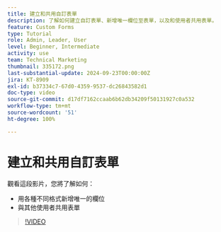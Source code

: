 ```yaml
---
title: 建立和共用自訂表單
description: 了解如何建立自訂表單、新增唯一欄位至表單，以及和使用者共用表單。
feature: Custom Forms
type: Tutorial
role: Admin, Leader, User
level: Beginner, Intermediate
activity: use
team: Technical Marketing
thumbnail: 335172.png
last-substantial-update: 2024-09-23T00:00:00Z
jira: KT-8909
exl-id: b37334c7-67d0-4359-9537-dc26843582d1
doc-type: video
source-git-commit: d17df7162ccaab6b62db34209f50131927c0a532
workflow-type: tm+mt
source-wordcount: '51'
ht-degree: 100%

---
```


# 建立和共用自訂表單

觀看這段影片，您將了解如何：

* 用各種不同格式新增唯一的欄位
* 與其他使用者共用表單

>[!VIDEO](https://video.tv.adobe.com/v/335172/?quality=12&learn=on&enablevpops)

